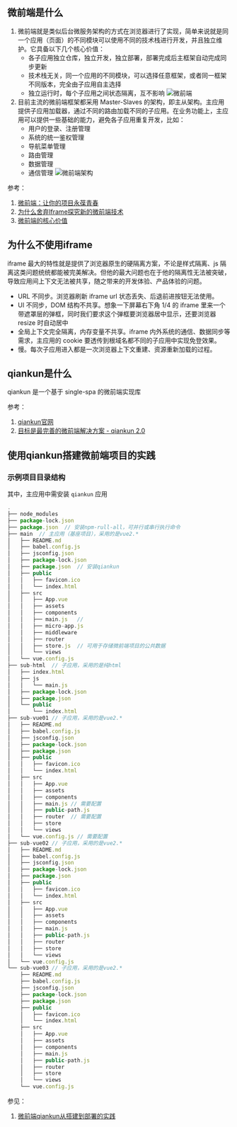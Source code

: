 ## 微前端是什么
1. 微前端就是类似后台微服务架构的方式在浏览器进行了实现，简单来说就是同一个应用（页面）的不同模块可以使用不同的技术栈进行开发，并且独立维护。它具备以下几个核心价值：
   * 各子应用独立仓库，独立开发，独立部署，部署完成后主框架自动完成同步更新
   * 技术栈无关，同一个应用的不同模块，可以选择任意框架，或者同一框架不同版本，完全由子应用自主选择
   * 独立运行时，每个子应用之间状态隔离，互不影响
   ![微前端](../assets/images/%E5%BE%AE%E5%89%8D%E7%AB%AF.webp)
2. 目前主流的微前端框架都采用 Master-Slaves 的架构，即主从架构。主应用提供子应用加载器，通过不同的路由加载不同的子应用。在业务功能上，主应用可以提供一些基础的能力，避免各子应用重复开发，比如：
   * 用户的登录、注册管理
   * 系统的统一鉴权管理
   * 导航菜单管理
   * 路由管理
   * 数据管理
   * 通信管理
   ![微前端架构](../assets/images/%E5%BE%AE%E5%89%8D%E7%AB%AF%E6%9E%B6%E6%9E%84.webp)

参考：
1. [微前端：让你的项目永葆青春](https://juejin.cn/post/7100906107383578638) 
2. [为什么舍弃Iframe探究新的微前端技术](https://blog.csdn.net/hyupeng1006/article/details/118405388)
3. [微前端的核心价值](https://www.yuque.com/kuitos/gky7yw/rhduwc)


## 为什么不使用iframe
iframe 最大的特性就是提供了浏览器原生的硬隔离方案，不论是样式隔离、js 隔离这类问题统统都能被完美解决。但他的最大问题也在于他的隔离性无法被突破，导致应用间上下文无法被共享，随之带来的开发体验、产品体验的问题。
* URL 不同步。浏览器刷新 iframe url 状态丢失、后退前进按钮无法使用。
* UI 不同步，DOM 结构不共享。想象一下屏幕右下角 1/4 的 iframe 里来一个带遮罩层的弹框，同时我们要求这个弹框要浏览器居中显示，还要浏览器 resize 时自动居中
* 全局上下文完全隔离，内存变量不共享。iframe 内外系统的通信、数据同步等需求，主应用的 cookie 要透传到根域名都不同的子应用中实现免登效果。
* 慢。每次子应用进入都是一次浏览器上下文重建、资源重新加载的过程。

## qiankun是什么
qiankun 是一个基于 single-spa 的微前端实现库

参考：
1. [qiankun官网](https://qiankun.umijs.org/zh/guide)
2. [目标是最完善的微前端解决方案 - qiankun 2.0](https://www.yuque.com/kuitos/gky7yw/viueoh#209fb81d)

## 使用qiankun搭建微前端项目的实践
### 示例项目目录结构
其中，主应用中需安装 ```qiankun``` 应用
```js
.
├── node_modules
├── package-lock.json
├── package.json  // 安装npm-rull-all，可并行或串行执行命令
├── main  // 主应用（基座项目），采用的是vue2.*
│   ├── README.md
│   ├── babel.config.js 
│   ├── jsconfig.json
│   ├── package-lock.json
│   ├── package.json  // 安装qiankun
│   ├── public
│   │   ├── favicon.ico
│   │   └── index.html
│   ├── src
│   │   ├── App.vue
│   │   ├── assets
│   │   ├── components
│   │   ├── main.js   // 
│   │   ├── micro-app.js
│   │   ├── middleware
│   │   ├── router  
│   │   ├── store.js  // 可用于存储微前端项目的公共数据
│   │   └── views
│   └── vue.config.js
├── sub-html  // 子应用，采用的是纯html
│   ├── index.html
│   ├── js
│   │   └── main.js
│   ├── package-lock.json
│   ├── package.json
│   └── public
│       └── index.html
├── sub-vue01 // 子应用，采用的是vue2.*
│   ├── README.md
│   ├── babel.config.js
│   ├── jsconfig.json
│   ├── package-lock.json
│   ├── package.json
│   ├── public
│   │   ├── favicon.ico
│   │   └── index.html
│   ├── src
│   │   ├── App.vue
│   │   ├── assets
│   │   ├── components
│   │   ├── main.js // 需要配置
│   │   ├── public-path.js  
│   │   ├── router  // 需要配置
│   │   ├── store
│   │   └── views
│   └── vue.config.js // 需要配置
├── sub-vue02 // 子应用，采用的是vue2.*
│   ├── README.md
│   ├── babel.config.js
│   ├── jsconfig.json
│   ├── package-lock.json
│   ├── package.json
│   ├── public
│   │   ├── favicon.ico
│   │   └── index.html
│   ├── src
│   │   ├── App.vue
│   │   ├── assets
│   │   ├── components
│   │   ├── main.js
│   │   ├── public-path.js
│   │   ├── router
│   │   ├── store
│   │   └── views
│   └── vue.config.js
└── sub-vue03 // 子应用，采用的是vue2.*
    ├── README.md
    ├── babel.config.js
    ├── jsconfig.json
    ├── package-lock.json
    ├── package.json
    ├── public
    │   ├── favicon.ico
    │   └── index.html
    ├── src
    │   ├── App.vue
    │   ├── assets
    │   ├── components
    │   ├── main.js
    │   ├── public-path.js
    │   ├── router
    │   ├── store
    │   └── views
    └── vue.config.js
```

参见：
1. [微前端qiankun从搭建到部署的实践](https://juejin.cn/post/6875462470593904653)
